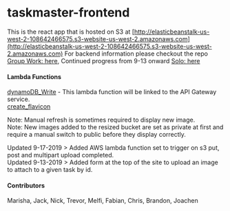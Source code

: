# taskmaster-frontend
This is the react app that is hosted on S3 at [http://elasticbeanstalk-us-west-2-108642466575.s3-website-us-west-2.amazonaws.com](http://elasticbeanstalk-us-west-2-108642466575.s3-website-us-west-2.amazonaws.com)
For backend information please checkout the repo [Group Work: here](https://github.com/Taskmaster-401/taskmaster), Continued progress from 9-13 onward [Solo: here](https://github.com/kdcouture/taskMaster/tree/2kevdev)

#### Lambda Functions
[dynamoDB_Write](https://github.com/kdcouture/taskmaster-frontend/tree/master/taskmaster-frontend/lambda_dynamoDB_Write) - This lambda function will be linked to the API Gateway service.  
[create_flavicon](https://github.com/kdcouture/taskmaster-frontend/tree/master/taskmaster-frontend/lambda_create_flavicon)  
  
Note: Manual refresh is sometimes required to display new image.  
Note: New images added to the resized bucket are set as private at first and require a manual switch to public before they display correctly.  
  
  
Updated 9-17-2019 > Added AWS lambda function set to trigger on s3 put, post and multipart upload completed.  
Updated 9-13-2019 > Added form at the top of the site to upload an image to attach to a given task by id.

#### Contributors 
Marisha, Jack, Nick, Trevor, Melfi, Fabian, Chris, Brandon, Joachen
